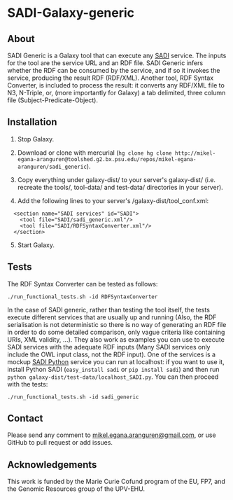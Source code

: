 SADI-Galaxy-generic
===================

About
-----

SADI Generic is a Galaxy tool that can execute any [SADI](http://sadiframework.org/) service. The inputs for the tool are the service URL and an RDF file. SADI Generic infers whether the RDF can be consumed by the service, and if so it invokes the service, producing the result RDF (RDF/XML). Another tool, RDF Syntax Converter, is included to process the result: it converts any RDF/XML file to N3, N-Triple, or, (more importantly for Galaxy) a tab delimited, three column file (Subject-Predicate-Object). 

Installation
------------

1. Stop Galaxy.

2. Download or clone with mercurial (`hg clone hg clone http://mikel-egana-aranguren@toolshed.g2.bx.psu.edu/repos/mikel-egana-aranguren/sadi_generic`).

3. Copy everything under galaxy-dist/ to your server's galaxy-dist/ (i.e. recreate the tools/, tool-data/ and test-data/ directories in your server).

4. Add the following lines to your server's /galaxy-dist/tool_conf.xml:

```
  <section name="SADI services" id="SADI">
    <tool file="SADI/sadi_generic.xml"/>
    <tool file="SADI/RDFSyntaxConverter.xml"/>
  </section>
```
  
5. Start Galaxy.

Tests
-----

The RDF Syntax Converter can be tested as follows:

`./run_functional_tests.sh -id RDFSyntaxConverter`

In the case of SADI generic, rather than testing the tool itself, the tests execute different services that are usually up and running (Also, the RDF serialisation is not deterministic so there is no way of generating an RDF file in order to do some detailed comparison, only vague criteria like containing URIs, XML validity, ...). They also work as examples you can use to execute SADI services with the adequate RDF inputs (Many SADI services only include the OWL input class, not the RDF input). One of the services is a mockup [SADI Python](http://code.google.com/p/sadi/wiki/BuildingServicesInPython) service you can run at localhost: if you want to use it, install Python SADI (`easy_install sadi` or `pip install sadi`) and then run `python galaxy-dist/test-data/localhost_SADI.py`. You can then proceed with the tests: 

`./run_functional_tests.sh -id sadi_generic`

Contact
-------

Please send any comment to mikel.egana.aranguren@gmail.com, or use GitHub to pull request or add issues. 


Acknowledgements
----------------

This work is funded by the Marie Curie Cofund program of the EU, FP7, and the Genomic Resources group of the UPV-EHU.

 